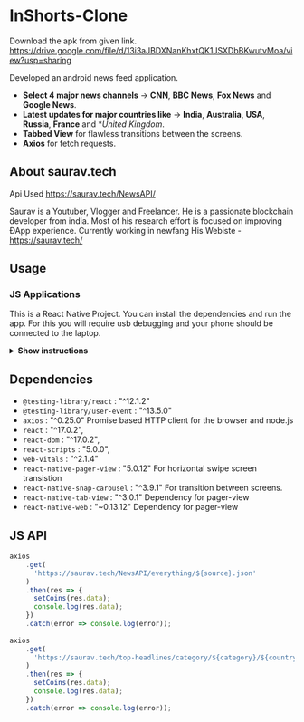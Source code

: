 # InShorts-Clone

Download the apk from given link.
https://drive.google.com/file/d/13i3aJBDXNanKhxtQK1JSXDbBKwutvMoa/view?usp=sharing

Developed an android news feed application. 


* **Select 4 major news channels** -> **CNN**, **BBC News**, **Fox News** and **Google News**.
* **Latest updates for major countries like** -> **India**, **Australia**, **USA**, **Russia**, **France** and **United Kingdom*.
* **Tabbed View** for flawless transitions between the screens.
* **Axios** for fetch requests.

## About saurav.tech

Api Used https://saurav.tech/NewsAPI/

Saurav is a Youtuber, Vlogger and Freelancer.
He is a passionate blockchain developer from india. Most of his research effort is focused on improving ÐApp experience. 
Currently working in newfang
His Webiste - https://saurav.tech/

## Usage

### JS Applications

This is a React Native Project. You can install the dependencies and run the app.
For this you will require usb debugging and your phone should be connected to the laptop.

<details><summary><b>Show instructions</b></summary>

1. Install the dependencies:

    ```sh
    $ npm install 
    ```

2. Run the app in the android.

    ```sh
    $ npm start
    ```

3. Open another terminal
  
    ```sh
    $ npm run android
    ```

4. This will start building the project and install the apk on your device.
  
</details>


## Dependencies

* `@testing-library/react` : "^12.1.2"
* `@testing-library/user-event` : "^13.5.0"
* `axios` : "^0.25.0"  Promise based HTTP client for the browser and node.js
* `react` : "^17.0.2",
* `react-dom` : "^17.0.2",
* `react-scripts` : "5.0.0",
* `web-vitals` : "^2.1.4"
* `react-native-pager-view` : "5.0.12"  For horizontal swipe screen transistion
* `react-native-snap-carousel` : "^3.9.1" For transition between screens.
* `react-native-tab-view` : "^3.0.1"  Dependency for pager-view
* `react-native-web` : "~0.13.12"  Dependency for pager-view


## JS API

```js
axios
    .get(
      'https://saurav.tech/NewsAPI/everything/${source}.json'
    )
    .then(res => {
      setCoins(res.data);
      console.log(res.data);
    })
    .catch(error => console.log(error));
    
axios
    .get(
      'https://saurav.tech/top-headlines/category/${category}/${country}.json'
    )
    .then(res => {
      setCoins(res.data);
      console.log(res.data);
    })
    .catch(error => console.log(error));
```
